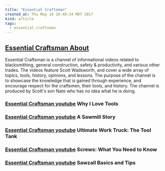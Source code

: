 ```yaml
---
title: "Essential Craftsman"
created_at: Thu May 18 10:49:34 MDT 2017
kind: article
tags:
  - essential_craftsman
---
```


<h2>
  <a href="https://www.youtube.com/channel/UCzr30osBdTmuFUS8IfXtXmg/about" target="_blank">Essential Craftsman About</a>
</h2>

Essential Craftsman is a channel of informational videos related to
blacksmithing, general construction, safety & productivity, and various
other trades. The videos feature Scott Wadsworth, and cover a wide array
of topics, tools, history, opinions, and lessons. The purpose of the
channel is to showcase the knowledge that is gained through experience,
and encourage respect for the craftsmen,  their tools,  and history. The
channel is produced by Scott's son Nate who has no idea what he is doing.

<h3>
  <a href="https://www.youtube.com/watch?v=3_f_6QsWutY" target="_blank">Essential Craftsman youtube</a>
  Why I Love Tools
</h3>

<h3>
  <a href="https://www.youtube.com/watch?v=QnTr9EJdpQ4" target="_blank">Essential Craftsman youtube</a>
  A Sawmill Story
</h3>

<h3>
  <a href="https://www.youtube.com/watch?v=y2GmmvL-MPo" target="_blank">Essential Craftsman youtube</a>
  Ultimate Work Truck: The Tool Tank
</h3>

<h3>
  <a href="https://www.youtube.com/watch?v=N3jG5xtSQAo" target="_blank">Essential Craftsman youtube</a>
  Screws: What You Need to Know
</h3>

<h3>
  <a href="https://www.youtube.com/watch?v=wgwBKyWyS_s" target="_blank">Essential Craftsman youtube</a>
  Sawzall Basics and Tips
</h3>

<!--
html boilerplate
<a href="" target="_blank"></a>
<a name=""></a>
<img src="" width="400px">
<ul>
  <li></li>
</ul>
<pre>
</pre>
<p style="margin-bottom: 2em;"></p>
<hr style="border: 0; height: 3px; background: #333; background-image: linear-gradient(to right, #ccc, #333, #ccc);">
<pre><code>
</code></pre>
<math xmlns='http://www.w3.org/1998/Math/MathML' display='block'>
</math>
-->
